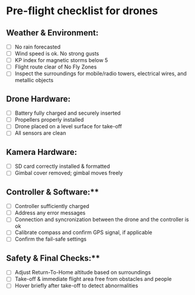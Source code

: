 # Pre-flight checklist for drones

## Weather & Environment:
 - [ ] No rain forecasted
 - [ ] Wind speed is ok. No strong gusts
 - [ ] KP index for magnetic storms below 5
 - [ ] Flight route clear of No Fly Zones
 - [ ] Inspect the surroundings for mobile/radio towers, electrical wires, and metallic objects

##  Drone Hardware:
 - [ ] Battery fully charged and securely inserted
 - [ ] Propellers properly installed
 - [ ] Drone placed on a level surface for take-off
 - [ ] All sensors are clean

## Kamera Hardware:
 - [ ] SD card correctly installed & formatted
 - [ ] Gimbal cover removed; gimbal moves freely

## Controller & Software:**
 - [ ] Controller sufficiently charged
 - [ ] Address any error messages
 - [ ] Connection and syncronization between the drone and the controller is ok
 - [ ] Calibrate compass and confirm GPS signal, if applicable
 - [ ] Confirm the fail-safe settings

## Safety & Final Checks:**
 - [ ] Adjust Return-To-Home altitude based on surroundings
 - [ ] Take-off & immediate flight area free from obstacles and people
 - [ ] Hover briefly after take-off to detect abnormalities
